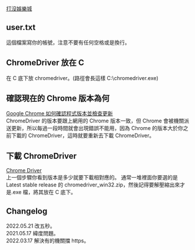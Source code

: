 [打沒娛樂城](https://loccib.herokuapp.com/)

## user.txt

這個檔案寫你的帳號，注意不要有任何空格或是換行。

## ChromeDriver 放在 C

在 C 底下放 chromedriver。(路徑會長這樣 C:\chromedriver.exe)

## 確認現在的 Chrome 版本為何

[Google Chrome 如何確認程式版本並檢查更新](https://helpcenter.trendmicro.com/zh-tw/article/tmka-08277/)  
ChromeDriver 的版本要跟上網用的 Chrome 版本一致，但 Chrome 會被機關派送更新，所以每過一段時間就會出現錯誤不能用，因為 Chrome 的版本大於你之前下載的 ChromeDriver，這時就要重新去下載 ChromeDriver。

## 下載 ChromeDriver

[Chrome Driver](https://chromedriver.chromium.org)  
上一個步驟你看到版本是多少就要下載相對應的。
通常一堆裡面你要選的是 Latest stable release 的 chromedriver_win32.zip，然後記得要解壓縮出來才是.exe 檔，將其放在 C 底下。

## Changelog

2022.05.21 改五秒。  
2021.05.17 緯度問題。  
2022.03.17 解決有的機關擋 https。

